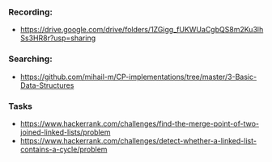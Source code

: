 ### Recording:
- https://drive.google.com/drive/folders/1ZGigg_fUKWUaCgbQS8m2Ku3lhSs3HR8r?usp=sharing

### Searching:
- https://github.com/mihail-m/CP-implementations/tree/master/3-Basic-Data-Structures

### Tasks
- https://www.hackerrank.com/challenges/find-the-merge-point-of-two-joined-linked-lists/problem
- https://www.hackerrank.com/challenges/detect-whether-a-linked-list-contains-a-cycle/problem
